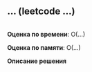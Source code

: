 ## ... (leetcode ...)

```go

```

**Оценка по времени**: О(...)


**Оценка по памяти**: О(...)


**Описание решения**
```

```


